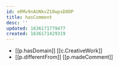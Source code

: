```yaml
---
id: eRMv9nAUNkvZ10wpsD8DP
title: hasComment
desc: ''
updated: 1636171779477
created: 1636171429319
---
```




- [[p.hasDomain]] [[c.CreativeWork]] 
- [[p.differentFrom]] [[p.madeComment]]
